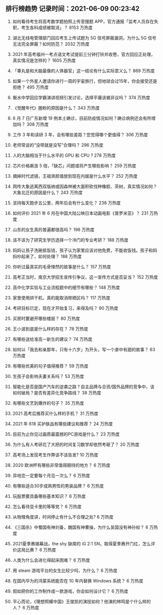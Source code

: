 
## 排行榜趋势 记录时间：2021-06-09 00:23:42
  
  1. 如何看待考生将高考数学题拍照上传至搜题 APP，官方通报「监考人员存在失职，考生各科成绩被取消」？ 8153 万热度
    
  2. 湖北无线电管理部门回应考生上传试题为 5G 信号屏蔽漏洞，为什么 5G 信号无法完全屏蔽？如何防范？ 2032 万热度
    
  3. 2021 年高考福州一考点语文考试提前三分钟打铃并收卷，官方回应正处理，真实情况是怎样的？ 1605 万热度
    
  4. 「睾丸是和大脑最像的人体器官」这一结论有什么实际意义么？ 869 万热度
    
  5. 如果一个外星人邀请你进行一周的宇宙旅行，但地球会过15年，你会接受还是拒绝？ 495 万热度
    
  6. 衡水中学回应学霸演讲视频引发讨论，选择平庸该被非议吗？ 374 万热度
    
  7. 《觉醒年代》圈粉的原因是什么？ 343 万热度
    
  8. 6 月 7 日广东新增 19 例本土确诊，目前防疫情况如何？确诊病例还会有所增加吗？ 308 万热度
    
  9. 工作 3 年和读研 3 年，会有哪些差距？您觉得哪个更值得？ 306 万热度
    
  10. 老师常说的“没带就是没写”合理吗？ 296 万热度
    
  11. 人的大脑相当于什么水平的 GPU 和 CPU ? 278 万热度
    
  12. 芯片价格飙涨 5 倍，「缺芯」问题或将产生哪些影响？ 259 万热度
    
  13. 摘掉时代滤镜，王祖贤颜值放到现在内娱是什么水平？ 252 万热度
    
  14. 网传大象逃离西双版纳或因森林被大面积砍伐种橡胶、茶树，真实情况如何？大象北迁的原因是什么？ 243 万热度
    
  15. 坚持每天跑步五公里，两年后会有什么变化？ 238 万热度
    
  16. 如何评价 2021 年 6 月在中国大陆公映日本动画电影《普罗米亚》？ 231 万热度
    
  17. 山东的女生真的普遍都很高吗？ 198 万热度
    
  18. 该不该为了研究生学历选择一个冷门的专业考研？ 188 万热度
    
  19. 妈妈让孩子洗碗抵饭钱，孩子认为家里应该对他免费，不能收饭钱。孩子和妈妈吵起来了，如何处理？ 188 万热度
    
  20. 你听过最真实的毛骨悚然的故事是什么？ 157 万热度
    
  21. 高考正当时，南京大学招生宣传引争议，这一宣传方式是否妥当？ 152 万热度
    
  22. 高中化学实验与工业流程题中的细节有哪些？ 148 万热度
    
  23. 家里使用烘干机，真的能取消晾晒区吗？ 117 万热度
    
  24. 考研目标已定，现在才开始复习，来得及吗？ 90 万热度
    
  25. 买房时要避开哪些楼层？ 80 万热度
    
  26. 王小波到底是什么样的存在？ 78 万热度
    
  27. 有哪些送给准高一新生的建议？ 74 万热度
    
  28. 如何以「我去和亲那年，只有十六岁」为开头，写一个虐中有甜的故事？ 63 万热度
    
  29. 有哪些优美的句子值得推荐？ 59 万热度
    
  30. 生孩子会影响夫妻关系吗？ 53 万热度
    
  31. 智能化是否是国产汽车的逆袭之路？自主品牌与合资/国外品牌的竞争中，该如何破局？是否有差异化竞争路线？ 38 万热度
    
  32. 有哪些文艺到爆炸的句子？ 35 万热度
    
  33. 2021 高考后推荐买什么样的手机？ 31 万热度
    
  34. 2021 年 618 买护肤品有哪些建议和推荐？ 24 万热度
    
  35. 目前为止你见过画质最震撼的PC游戏是什么？ 23 万热度
    
  36. 为什么有人考研花了大把的时间复习数学却依然考砸了？ 20 万热度
    
  37. 高考场上发现考生作弊该不该告发? 10 万热度
    
  38. 2020 欧洲杯有哪些非常值得期待的地方？ 6 万热度
    
  39. 异地恋一定要每个月见一次么？ 6 万热度
    
  40. 有哪些适合30岁成熟男性的男装品牌？ 6 万热度
    
  41. 玩股票要具备哪些基本知识？ 6 万热度
    
  42. 怎么看待显卡里的等等党？ 6 万热度
    
  43. 从物理角度讲，时间停止有什么不合理之处? 6 万热度
    
  44. 《三国杀》中蜀国有神刘备，魏国有神曹操，为什么吴国没有神孙权？ 6 万热度
    
  45. 2021夏季赛揭幕战，the shy 缺席的 iG 2:1 SN，取得夏季赛开门红，怎么评价这局比赛？ 6 万热度
    
  46. 人类为什么会进化得起床困难？ 6 万热度
    
  47. 用 steam 游戏平台的女生比较少吗，为什么？ 6 万热度
    
  48. 在国内华为的鸿蒙系统能否在 10 年内替换 Windows 系统？ 6 万热度
    
  49. 假如把你的工作制作成一款游戏，你会如何设计它？ 6 万热度
    
  50. 平心而论，《理想照耀中国》王俊凯的演技如何？他演的林鸣是个什么样的人？ 6 万热度
    